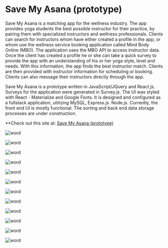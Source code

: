
# **Save My Asana (prototype)**

Save My Asana is a matching app for the wellness industry. The app provides yoga students the best possible instructor for their practice, by pairing them with specialized instructors and wellness professionals. Clients can search for instructors whom have either created a profile in the app, or whom use the wellness service booking application called Mind Body Online (MBO). The application uses the MBO API to access instructor data. Once the client has created a profile he or she can take a quick survey to provide the app with an understanding of his or her yoga style, level and needs. With this information, the app finds the best instructor match. Clients are then provided with instructor information for scheduling or booking. Clients can also message their instructors directly through the app.

Save My Asana is a prototype written in JavaScript/JQuery and React.js. Surveys for the application were generated in Survey.js. The UI was styled with React - Materialize and Google Fonts. It is designed and configured as a fullstack application, utilizing MySQL, Express.js. Node.js. Currently, the front end UI is mostly functional. The sorting and back end data storage processes are under construction.  


**Check out this site at: [Save My Asana (prototype)](https://dalep1988.github.io/SaveMyAsana/.)

![word](https://user-images.githubusercontent.com/38080854/52281098-36613080-2912-11e9-8c97-5cb72ea7c44b.jpg)

![word](https://user-images.githubusercontent.com/38080854/52281013-00bc4780-2912-11e9-8c74-3a674f962381.jpg)

![word](https://user-images.githubusercontent.com/38080854/52215157-4f051400-2848-11e9-86a4-acd98577b1ab.jpg)

![word](https://user-images.githubusercontent.com/38080854/52215216-6e9c3c80-2848-11e9-80b8-6c03b547e361.jpg)

![word](https://user-images.githubusercontent.com/38080854/52215241-7eb41c00-2848-11e9-900e-76da4de3dba1.jpg)

![word](https://user-images.githubusercontent.com/38080854/52215289-97bccd00-2848-11e9-853a-fb6a66fa4d20.jpg)

![word](https://user-images.githubusercontent.com/38080854/52215318-a5725280-2848-11e9-9f48-79bdb0cb7b79.jpg)

![word](https://user-images.githubusercontent.com/38080854/52215349-b28f4180-2848-11e9-811e-8623e73eca2c.jpg)

![word](https://user-images.githubusercontent.com/38080854/52215378-c89d0200-2848-11e9-9a56-d20f4db2a750.jpg)

![word](https://user-images.githubusercontent.com/38080854/52215405-d5215a80-2848-11e9-999f-f31d403470e2.jpg)

![word](https://user-images.githubusercontent.com/38080854/52281053-16ca0800-2912-11e9-8da1-e0439676ee5d.jpg)

![word](https://user-images.githubusercontent.com/38080854/52215543-1ade2300-2849-11e9-9e02-b851f59794bd.jpg)
